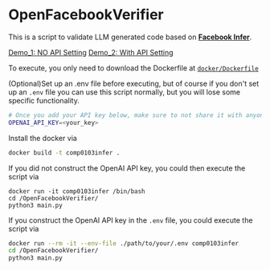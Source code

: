 # OpenFacebookVerifier
This is a script to validate LLM generated code based on **[Facebook Infer](https://github.com/facebook/infer)**.

[Demo_1: NO API Setting](https://drive.google.com/file/d/1x8mGVQbVhWuUcWsq83j1VpdTWdPYbmWW/view?usp=sharing) [Demo_2: With API Setting](https://drive.google.com/file/d/19CxoHW1vdUkwQbTjCFg4j42bkjNLUkQZ/view?usp=sharing)

To execute, you only need to download the Dockerfile at [`docker/Dockerfile`](https://github.com/Cenxn/OpenFacebookVerifier/blob/main/docker/Dockerfile)

(Optional)Set up an .env file before executing, but of course if you don't set up an `.env` file you can use this script normally, but you will lose some specific functionality.
``` bash
# Once you add your API key below, make sure to not share it with anyone! The API key should remain private.
OPENAI_API_KEY=<your_key>
```
Install the docker via
``` bash
docker build -t comp0103infer .
```
If you did not construct the OpenAI API key, you could then execute the script via 
```
docker run -it comp0103infer /bin/bash
cd /OpenFacebookVerifier/
python3 main.py
```
If you construct the OpenAI API key in the `.env` file, you could execute the script via
``` bash
docker run --rm -it --env-file ./path/to/your/.env comp0103infer
cd /OpenFacebookVerifier/
python3 main.py
```
